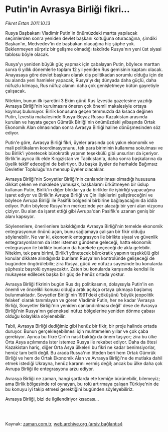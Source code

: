 # Putin'in Avrasya Birliği fikri...

*Fikret Ertan 2011.10.13*

<td class="columnist-detail">
<p>Rusya Başbakanı Vladimir Putin'in önümüzdeki martta yapılacak seçimlerden sonra yeniden devlet başkanı koltuğuna oturacağına, şimdiki Başkan'ın, Medvedev'in de başbakan olacağına hiç şüphe yok. Beklenmeyen sürpriz bir gelişme olmadığı takdirde Rusya'nın yeni üst siyasi tablosu böyle olacak.</p>
<p>
<div id="haberMetinDiv">
<p>Rusya'yı yeniden büyük güç yapmak için çabalayan Putin, böylece marttan sonra 6 yıllık dönemlerle toplam 12 yıl yeniden Rus gemisinin kaptanı olacak. Anayasaya göre devlet başkanı olarak dış politikadan sorumlu olduğu için de bu alanda yeni hamleler yapacak, Rusya'yı dış dünyada daha güçlü, daha nüfuzlu kılmaya, Rus nüfuz alanını daha çok genişletmeye bütün gayretiyle çalışacak.
<p>Nitekim, bunun ilk işaretini 3 Ekim günü Rus İzvestia gazetesine yazdığı Avrasya Birliği'nin kurulmasını öneren çok önemli makalesiyle ortaya koymuş bulunuyor. Birlik konusuna geçen temmuzda da kısaca değinen Putin, İzvestia makalesinde Rusya-Beyaz Rusya-Kazakistan arasında kurulan ve hayata geçen Gümrük Birliği'nin önümüzdeki yılbaşında Ortak Ekonomik Alan olmasından sonra Avrasya Birliği haline dönüşmesinden söz ediyor.
<p>Putin'e göre, Avrasya Birliği fikri, üyeler arasında çok yakın ekonomik ve mali politikaların koordinasyonunu, tek para biriminin kullanıma sokulması ve bu Birlik'i yönetecek bürokratik yapının teşekkülü gibi unsurları da içeriyor. Birlik'in ayrıca ilk elde Kırgızistan ve Tacikistan'a, daha sonra başkalarına da üyelik teklif edeceğini de belirtiyor. Bu başka üyeler de herhalde Bağımsız Devletler Topluluğu'na mensup üyeler olacaklar.
<p>Avrasya Birliği'nin Sovyetler Birliği'nin canlandırılması olmadığı hususuna dikkat çeken ve makalede yumuşak, başkalarını ürkütmeyen bir üslup kullanan Putin, Birlik'in diğer bloklar ya da birlikler ile işbirliği yapacağına işaret ediyor ve Birlik'in Avrupa Birliği ve Çin ilişkilerini geliştireceğini ve böylece Avrupa Birliği ile Pasifik bölgesini birbirine bağlayacağını da iddia ediyor. Putin böylece Rusya'nın merkezinde yer alacağı bir yeni alan vizyonu çiziyor. Bu alan da işaret ettiği gibi Avrupa'dan Pasifik'e uzanan geniş bir alanı kapsıyor.
<p>Söylenenlere, önerilenlere bakıldığında Avrasya Birliği'nin temelde ekonomik entegrasyonun önünü açan, bunu sağlamaya çalışan bir fikir olduğu söylenebilir. Ne var ki, ekonomik entegrasyon ile birlikte siyasi ve güvenlik entegrasyonlarının da ister istemez gündeme geleceği, hatta ekonomik entegrasyon ile birlikte bunların da harekete geçeceği de akla gelebilir. Nitekim, tek para birimi, Birlik'i yönetecek bürokratik yapının teşekkülü gibi konular dikkate alındığında bunların Rusya'nın kontrolünde gelişeceği de bugünden öngörülebilir; zira Rusya, gücü ve nüfuzu sayesinde bu konularda şüphesiz başrolü oynayacaktır. Zaten bu konularda karşısında kendisi ile mukayese edilecek başka bir güç de henüz ortada yoktur.
<p>Avrasya Birliği fikrinin bugün Rus dış politikasının, dolayısıyla Putin'in en önemli ve öncelikli konusu olduğu artık açıkça ortaya çıkmaya başlamış bulunmaktadır. Sovyetler Birliği'nin 1991'deki çöküşünü 'büyük jeopolitik felaket' olarak tanımlayan ve gören Vladimir Putin, her ne kadar 'Avrasya Birliği, Sovyetler Birliği'nin yeniden canlandırılması değil' dese de Avrasya Birliği'nin Rusya'nın geleneksel nüfuz bölgelerine yeniden dönme çabası olduğu kolaylıkla söylenebilir.
<p>Tabii, Avrasya Birliği dediğimiz gibi henüz bir fikir, bir proje halinde ortada duruyor. Bunun gerçekleşebilmesi için muhtemelen yıllar ve çok çaba gerekiyor. Ayrıca bu fikre Çin'in nasıl baktığı da önem taşıyor; zira bu ülke Orta Asya açılımında ister istemez Rusya ile rekabet ediyor. Daha da ötesi Kazakistan hariç, diğer Orta Asya ülkeleri bu fikri ne kadar benimsiyorlar, henüz tam belli değil. Bu arada Rusya'nın öteden beri hem Ortak Gümrük Birliği ve hem de Ortak Ekonomik Alan ve Avrasya Birliği'ne de mutlaka dahil etmek istediği Ukrayna, henüz kararını vermiş değil; ancak bu ülke daha çok Avrupa Birliği ile entegrasyonu arzu ediyor.
<p>Avrasya Birliği ne zaman, hangi şartlarda ete kemiğe bürünebilir, bilemeyiz; ama Birlik bölgesinde rol oynayan, bu rolü artırmaya çalışan Türkiye'nin de bu konuyu iyi takip etmesi gerektiğini bugünden söyleyebiliriz.
<p>Avrasya Birliği, bizi de ilgilendiriyor kısacası...</p></p></p></p></p></p></p></p></p></div>
</p>


<p><br>
		 </br></p></td>

Kaynak: [zaman.com.tr](http://zaman.com.tr/yazar.do?yazino=1189999), [web.archive.org (arşiv bağlantısı)](http://web.archive.org/web/20111217014130/http://www.zaman.com.tr:80/yazar.do?yazino=1189999)
